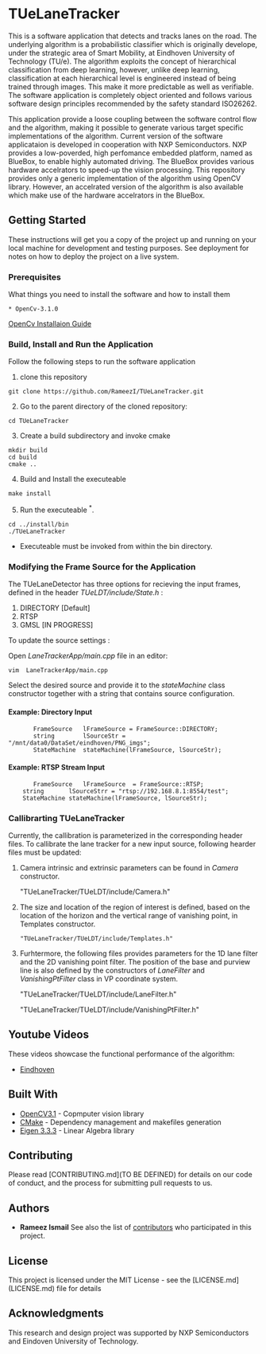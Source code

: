 # TUeLaneTracker

This is a software application that detects and tracks lanes on the road. The underlying algorithm is a probabilistic classifier which is originally develope, under the strategic area of Smart Mobility, at Eindhoven University of Technology (TU/e). The algorithm exploits the concept of hierarchical classification from deep learning, however, unlike deep learning, classification at each hierarchical level is engineered instead of being trained through images. This make it more predictable as well as verifiable. The software application is completely object oriented and follows various software design principles recommended by the safety standard ISO26262. 

This application provide a loose coupling between the software control flow and the algorithm, making it possible to generate various target specific implementations of the algorithm. Current version of the software applicataion is developed in cooperation with NXP Semiconductors. NXP provides a low-poverded, high perfomance embedded platform, named as BlueBox, to  enable highly automated driving. The BlueBox provides various hardware accelrators to speed-up the vision processing. This repository provides only a generic implementation of the algorithm using OpenCV library. However, an accelrated version of the algorithm is also available which make use of the hardware accelrators in the BlueBox.


## Getting Started

These instructions will get you a copy of the project up and running on your local machine for development and testing purposes. See deployment for notes on how to deploy the project on a live system.

### Prerequisites

What things you need to install the software and how to install them

```
* OpenCv-3.1.0
```
[OpenCv Installaion Guide](http://docs.opencv.org/3.1.0/d7/d9f/tutorial_linux_install.html)


### Build, Install and Run the Application

Follow the following steps to run the software application

1. clone this repository 

```
git clone https://github.com/RameezI/TUeLaneTracker.git
```


2. Go to the parent directory of the cloned repository:
```
cd TUeLaneTracker
```

3. Create a build subdirectory and invoke cmake
```
mkdir build
cd build
cmake ..
```

4. Build and Install the executeable
```
make install
```

5. Run the executeable <sup>*</sup>. 
```
cd ../install/bin
./TUeLaneTracker
```

* Executeable must be invoked from within the bin directory.       


### Modifying the Frame Source for the Application

The TUeLaneDetector has three options for recieving the input frames, defined in the header *TUeLDT/include/State.h* :
1. DIRECTORY [Default]
2. RTSP
3. GMSL [IN PROGRESS]
   
To update the source settings :

Open *LaneTrackerApp/main.cpp* file in an editor:

```
vim  LaneTrackerApp/main.cpp
```
Select the desired source and provide it to the *stateMachine* class constructor together with a string that contains source configuration.

#### Example: Directory Input
```
       FrameSource   lFrameSource = FrameSource::DIRECTORY;
       string	     lSourceStr = "/mnt/data0/DataSet/eindhoven/PNG_imgs";
       StateMachine  stateMachine(lFrameSource, lSourceStr);
```
#### Example: RTSP Stream Input

```
       FrameSource   lFrameSource  = FrameSource::RTSP;
	string	     lSourceStrr = "rtsp://192.168.8.1:8554/test";
	StateMachine stateMachine(lFrameSource, lSourceStr);
```



### Callibrarting TUeLaneTracker

Currently, the callibration is parameterized in the corresponding header files. To callibrate the lane tracker for a new input source,  following hearder files must be updated:

1. Camera intrinsic and extrinsic parameters can be found in *Camera* constructor.

   "TUeLaneTracker/TUeLDT/include/Camera.h"
   
2. The size and location of the region of interest is defined, based on the location of the horizon and the vertical range of vanishing point, in Templates constructor.

       "TUeLaneTracker/TUeLDT/include/Templates.h"
       
 3. Furhtermore, the following files provides parameters for the 1D lane filter and the 2D vanishing point filter. The position of the 	  base and purview line is also defined by the constructors of *LaneFilter* and *VanishingPtFilter* class in VP coordinate system.
 
	"TUeLaneTracker/TUeLDT/include/LaneFilter.h" 
	
	"TUeLaneTracker/TUeLDT/include/VanishingPtFilter.h"
  
       
## Youtube Videos
   These videos showcase the functional performance of the algorithm:
   * [Eindhoven](https://youtu.be/7D1vBPrcPk0)



## Built With

* [OpenCV3.1](http://docs.opencv.org/3.1.0/index.html) - Copmputer vision library
* [CMake](https://maven.apache.org/) - Dependency management and makefiles generation
* [Eigen 3.3.3](http://eigen.tuxfamily.org/index.php?title=Main_Page) - Linear Algebra  library


## Contributing

Please read [CONTRIBUTING.md](TO BE DEFINED) for details on our code of conduct, and the process for submitting pull requests to us.


## Authors
* **Rameez Ismail**
See also the list of [contributors](https://github.com/RameezI/TUeLaneTracker/graphs/contributors) who participated in this project.


## License

This project is licensed under the MIT License - see the [LICENSE.md] (LICENSE.md) file for details


## Acknowledgments

This research and design project was supported by NXP Semiconductors and Eindoven University of Technology. 
